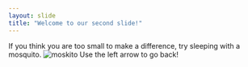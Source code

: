 ```yaml
---
layout: slide
title: "Welcome to our second slide!"
---
```

If you think you are too small to make a difference, try sleeping with a mosquito.
![moskito](https://alterebro.github.io/mosquito/theme/mosquito/images/mosquito.png "Mosquito")
Use the left arrow to go back!
